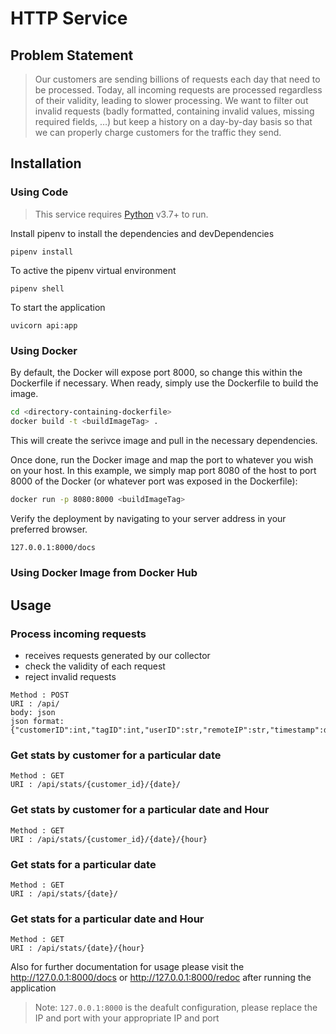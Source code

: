 # HTTP Service

## Problem Statement

> Our customers are sending billions of requests each day that need to be processed. Today, all incoming requests are processed regardless of their validity, leading to slower processing. We want to filter out invalid requests (badly formatted, containing invalid values, missing required fields, …) but keep a history on a day-by-day basis so that we can properly charge customers for the traffic they send.

## Installation
### Using Code
> This service requires [Python](https://www.python.org/) v3.7+ to run.

Install pipenv to install the dependencies and devDependencies

```pip install pipenv
pipenv install
```
To active the pipenv virtual environment
```
pipenv shell
```

To start the application
```
uvicorn api:app
```
### Using Docker

By default, the Docker will expose port 8000, so change this within the Dockerfile if necessary. When ready, simply use the Dockerfile to build the image.

```sh
cd <directory-containing-dockerfile>
docker build -t <buildImageTag> .
```

This will create the serivce image and pull in the necessary dependencies.

Once done, run the Docker image and map the port to whatever you wish on your host. In this example, we simply map port 8080 of the host to port 8000 of the Docker (or whatever port was exposed in the Dockerfile):

```sh
docker run -p 8080:8000 <buildImageTag>
```

>
Verify the deployment by navigating to your server address in your preferred browser.

```sh
127.0.0.1:8000/docs
```

### Using Docker Image from Docker Hub
## Usage

### Process incoming requests
- receives requests generated by our collector
- check the validity of each request
- reject invalid requests

```
Method : POST
URI : /api/
body: json
json format: {"customerID":int,"tagID":int,"userID":str,"remoteIP":str,"timestamp":datetime}
```
### Get stats by customer for a particular date
```
Method : GET
URI : /api/stats/{customer_id}/{date}/
```

### Get stats by customer for a particular date and Hour
```
Method : GET
URI : /api/stats/{customer_id}/{date}/{hour}
```
### Get stats for a particular date
```
Method : GET
URI : /api/stats/{date}/
```

### Get stats for a particular date and Hour
```
Method : GET
URI : /api/stats/{date}/{hour}
```

Also for further documentation for usage please visit the http://127.0.0.1:8000/docs or http://127.0.0.1:8000/redoc after running the application
> Note: `127.0.0.1:8000` is the deafult configuration, please replace the IP and port with your appropriate IP and port
